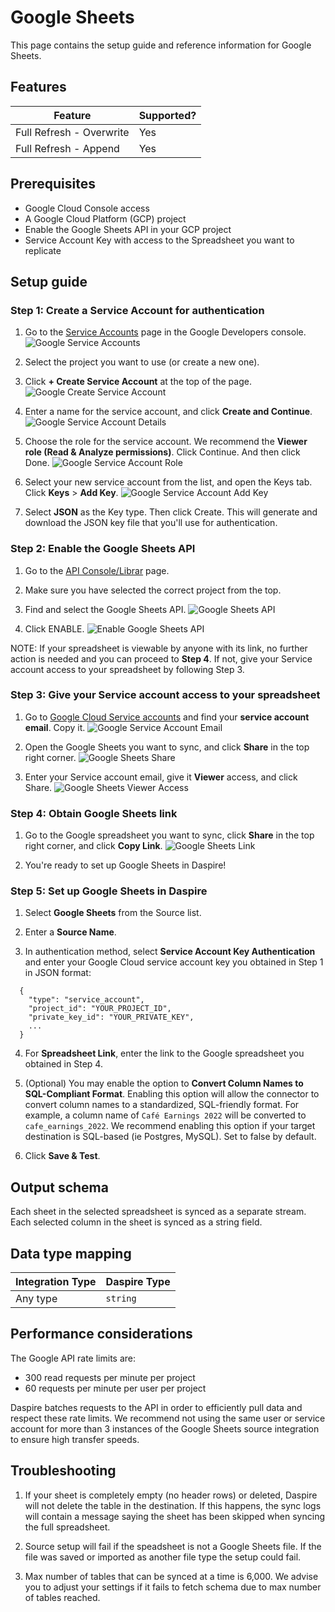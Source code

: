 # Google Sheets

This page contains the setup guide and reference information for Google Sheets.

## Features

| Feature | Supported? |
| --- | --- |
| Full Refresh - Overwrite | Yes |
| Full Refresh - Append | Yes |

## Prerequisites

* Google Cloud Console access
* A Google Cloud Platform (GCP) project
* Enable the Google Sheets API in your GCP project
* Service Account Key with access to the Spreadsheet you want to replicate

## Setup guide

### Step 1: Create a Service Account for authentication

1. Go to the [Service Accounts](https://console.developers.google.com/iam-admin/serviceaccounts) page in the Google Developers console.
![Google Service Accounts](/assets/images/ga4-service-accounts.jpg "Google Service Accounts")

2. Select the project you want to use (or create a new one).

3. Click **+ Create Service Account** at the top of the page.
![Google Create Service Account](/assets/images/ga4-create-service-account.jpg "Google Create Service Account")

4. Enter a name for the service account, and click **Create and Continue**.
![Google Service Account Details](/assets/images/ga4-service-account-details.jpg "Google Service Account Details")

5. Choose the role for the service account. We recommend the **Viewer role (Read & Analyze permissions)**. Click Continue. And then click Done.
![Google Service Account Role](/assets/images/ga4-service-account-role.jpg "Google Service Account Role")

6. Select your new service account from the list, and open the Keys tab. Click **Keys** > **Add Key**.
![Google Service Account Add Key](/assets/images/ga4-service-account-add-key.jpg "Google Service Account Add Key")

7. Select **JSON** as the Key type. Then click Create. This will generate and download the JSON key file that you'll use for authentication.

### Step 2: Enable the Google Sheets API

1. Go to the [API Console/Librar](https://console.cloud.google.com/apis/library) page.

2. Make sure you have selected the correct project from the top.

3. Find and select the Google Sheets API.
![Google Sheets API](/assets/images/gsheets-api.jpg "Google Sheets API")

4. Click ENABLE.
![Enable Google Sheets API](/assets/images/gsheets-api-enable.jpg "Enable Google Sheets API")

NOTE: If your spreadsheet is viewable by anyone with its link, no further action is needed and you can proceed to **Step 4**. If not, give your Service account access to your spreadsheet by following Step 3.

### Step 3: Give your Service account access to your spreadsheet

1. Go to [Google Cloud Service accounts](https://console.cloud.google.com/iam-admin/serviceaccounts) and find your **service account email**. Copy it.
![Google Service Account Email](/assets/images/gsheets-email.jpg "Google Service Account Email")

2. Open the Google Sheets you want to sync, and click **Share** in the top right corner.
![Google Sheets Share](/assets/images/gsheets-share.jpg "Google Sheets Share")

3. Enter your Service account email, give it **Viewer** access, and click Share.
![Google Sheets Viewer Access](/assets/images/gsheets-viewer-access.jpg "Google Sheets Viewer Access")

### Step 4: Obtain Google Sheets link

1.  Go to the Google spreadsheet you want to sync, click **Share** in the top right corner, and click **Copy Link**.
![Google Sheets Link](/assets/images/gsheets-link.jpg "Google Sheets Link")

2. You're ready to set up Google Sheets in Daspire!

### Step 5: Set up Google Sheets in Daspire

1. Select **Google Sheets** from the Source list.

2. Enter a **Source Name**.

3. In authentication method, select **Service Account Key Authentication** and enter your Google Cloud service account key you obtained in Step 1 in JSON format:

```
  {
    "type": "service_account",
    "project_id": "YOUR_PROJECT_ID",
    "private_key_id": "YOUR_PRIVATE_KEY",
    ...
  }
```

4. For **Spreadsheet Link**, enter the link to the Google spreadsheet you obtained in Step 4.

5. (Optional) You may enable the option to **Convert Column Names to SQL-Compliant Format**. Enabling this option will allow the connector to convert column names to a standardized, SQL-friendly format. For example, a column name of `Café Earnings 2022` will be converted to `cafe_earnings_2022`. We recommend enabling this option if your target destination is SQL-based (ie Postgres, MySQL). Set to false by default.

6. Click **Save & Test**.

## Output schema

Each sheet in the selected spreadsheet is synced as a separate stream. Each selected column in the sheet is synced as a string field.

## Data type mapping

| Integration Type | Daspire Type |
| --- | --- |
| Any type | `string` |

## Performance considerations

The Google API rate limits are:

  * 300 read requests per minute per project
  * 60 requests per minute per user per project

Daspire batches requests to the API in order to efficiently pull data and respect these rate limits. We recommend not using the same user or service account for more than 3 instances of the Google Sheets source integration to ensure high transfer speeds.

## Troubleshooting

1. If your sheet is completely empty (no header rows) or deleted, Daspire will not delete the table in the destination. If this happens, the sync logs will contain a message saying the sheet has been skipped when syncing the full spreadsheet.

2. Source setup will fail if the speadsheet is not a Google Sheets file. If the file was saved or imported as another file type the setup could fail.

3. Max number of tables that can be synced at a time is 6,000. We advise you to adjust your settings if it fails to fetch schema due to max number of tables reached.
